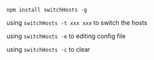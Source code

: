 `npm install switchHosts -g`

using `switchHosts -t xxx xxx` to switch the hosts

using `switchHosts -e` to editing config file

using `switchHosts -c` to clear
